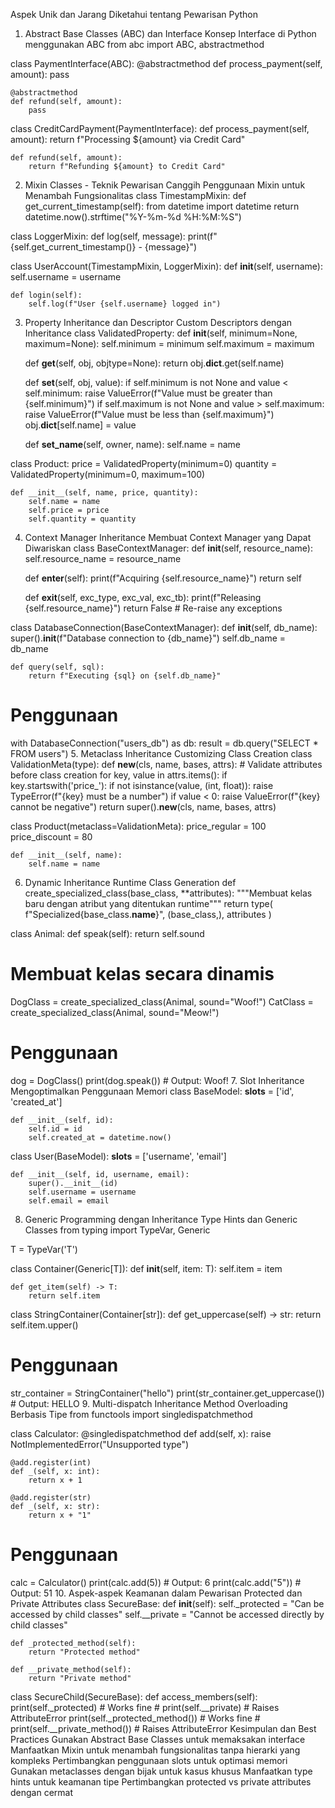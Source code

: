 Aspek Unik dan Jarang Diketahui tentang Pewarisan Python
1. Abstract Base Classes (ABC) dan Interface
Konsep Interface di Python menggunakan ABC
from abc import ABC, abstractmethod

class PaymentInterface(ABC):
    @abstractmethod
    def process_payment(self, amount):
        pass
    
    @abstractmethod
    def refund(self, amount):
        pass

class CreditCardPayment(PaymentInterface):
    def process_payment(self, amount):
        return f"Processing ${amount} via Credit Card"
    
    def refund(self, amount):
        return f"Refunding ${amount} to Credit Card"
2. Mixin Classes - Teknik Pewarisan Canggih
Penggunaan Mixin untuk Menambah Fungsionalitas
class TimestampMixin:
    def get_current_timestamp(self):
        from datetime import datetime
        return datetime.now().strftime("%Y-%m-%d %H:%M:%S")

class LoggerMixin:
    def log(self, message):
        print(f"{self.get_current_timestamp()} - {message}")

class UserAccount(TimestampMixin, LoggerMixin):
    def __init__(self, username):
        self.username = username
    
    def login(self):
        self.log(f"User {self.username} logged in")
3. Property Inheritance dan Descriptor
Custom Descriptors dengan Inheritance
class ValidatedProperty:
    def __init__(self, minimum=None, maximum=None):
        self.minimum = minimum
        self.maximum = maximum
    
    def __get__(self, obj, objtype=None):
        return obj.__dict__.get(self.name)
    
    def __set__(self, obj, value):
        if self.minimum is not None and value < self.minimum:
            raise ValueError(f"Value must be greater than {self.minimum}")
        if self.maximum is not None and value > self.maximum:
            raise ValueError(f"Value must be less than {self.maximum}")
        obj.__dict__[self.name] = value
    
    def __set_name__(self, owner, name):
        self.name = name

class Product:
    price = ValidatedProperty(minimum=0)
    quantity = ValidatedProperty(minimum=0, maximum=100)

    def __init__(self, name, price, quantity):
        self.name = name
        self.price = price
        self.quantity = quantity
4. Context Manager Inheritance
Membuat Context Manager yang Dapat Diwariskan
class BaseContextManager:
    def __init__(self, resource_name):
        self.resource_name = resource_name
    
    def __enter__(self):
        print(f"Acquiring {self.resource_name}")
        return self
    
    def __exit__(self, exc_type, exc_val, exc_tb):
        print(f"Releasing {self.resource_name}")
        return False  # Re-raise any exceptions

class DatabaseConnection(BaseContextManager):
    def __init__(self, db_name):
        super().__init__(f"Database connection to {db_name}")
        self.db_name = db_name
    
    def query(self, sql):
        return f"Executing {sql} on {self.db_name}"

# Penggunaan
with DatabaseConnection("users_db") as db:
    result = db.query("SELECT * FROM users")
5. Metaclass Inheritance
Customizing Class Creation
class ValidationMeta(type):
    def __new__(cls, name, bases, attrs):
        # Validate attributes before class creation
        for key, value in attrs.items():
            if key.startswith('price_'):
                if not isinstance(value, (int, float)):
                    raise TypeError(f"{key} must be a number")
                if value < 0:
                    raise ValueError(f"{key} cannot be negative")
        return super().__new__(cls, name, bases, attrs)

class Product(metaclass=ValidationMeta):
    price_regular = 100
    price_discount = 80

    def __init__(self, name):
        self.name = name
6. Dynamic Inheritance
Runtime Class Generation
def create_specialized_class(base_class, **attributes):
    """Membuat kelas baru dengan atribut yang ditentukan runtime"""
    return type(
        f"Specialized{base_class.__name__}",
        (base_class,),
        attributes
    )

class Animal:
    def speak(self):
        return self.sound

# Membuat kelas secara dinamis
DogClass = create_specialized_class(Animal, sound="Woof!")
CatClass = create_specialized_class(Animal, sound="Meow!")

# Penggunaan
dog = DogClass()
print(dog.speak())  # Output: Woof!
7. Slot Inheritance
Mengoptimalkan Penggunaan Memori
class BaseModel:
    __slots__ = ['id', 'created_at']
    
    def __init__(self, id):
        self.id = id
        self.created_at = datetime.now()

class User(BaseModel):
    __slots__ = ['username', 'email']
    
    def __init__(self, id, username, email):
        super().__init__(id)
        self.username = username
        self.email = email
8. Generic Programming dengan Inheritance
Type Hints dan Generic Classes
from typing import TypeVar, Generic

T = TypeVar('T')

class Container(Generic[T]):
    def __init__(self, item: T):
        self.item = item
    
    def get_item(self) -> T:
        return self.item

class StringContainer(Container[str]):
    def get_uppercase(self) -> str:
        return self.item.upper()

# Penggunaan
str_container = StringContainer("hello")
print(str_container.get_uppercase())  # Output: HELLO
9. Multi-dispatch Inheritance
Method Overloading Berbasis Tipe
from functools import singledispatchmethod

class Calculator:
    @singledispatchmethod
    def add(self, x):
        raise NotImplementedError("Unsupported type")
    
    @add.register(int)
    def _(self, x: int):
        return x + 1
    
    @add.register(str)
    def _(self, x: str):
        return x + "1"

# Penggunaan
calc = Calculator()
print(calc.add(5))      # Output: 6
print(calc.add("5"))    # Output: 51
10. Aspek-aspek Keamanan dalam Pewarisan
Protected dan Private Attributes
class SecureBase:
    def __init__(self):
        self._protected = "Can be accessed by child classes"
        self.__private = "Cannot be accessed directly by child classes"
    
    def _protected_method(self):
        return "Protected method"
    
    def __private_method(self):
        return "Private method"

class SecureChild(SecureBase):
    def access_members(self):
        print(self._protected)  # Works fine
        # print(self.__private)  # Raises AttributeError
        print(self._protected_method())  # Works fine
        # print(self.__private_method())  # Raises AttributeError
Kesimpulan dan Best Practices
Gunakan Abstract Base Classes untuk memaksakan interface
Manfaatkan Mixin untuk menambah fungsionalitas tanpa hierarki yang kompleks
Pertimbangkan penggunaan slots untuk optimasi memori
Gunakan metaclasses dengan bijak untuk kasus khusus
Manfaatkan type hints untuk keamanan tipe
Pertimbangkan protected vs private attributes dengan cermat
